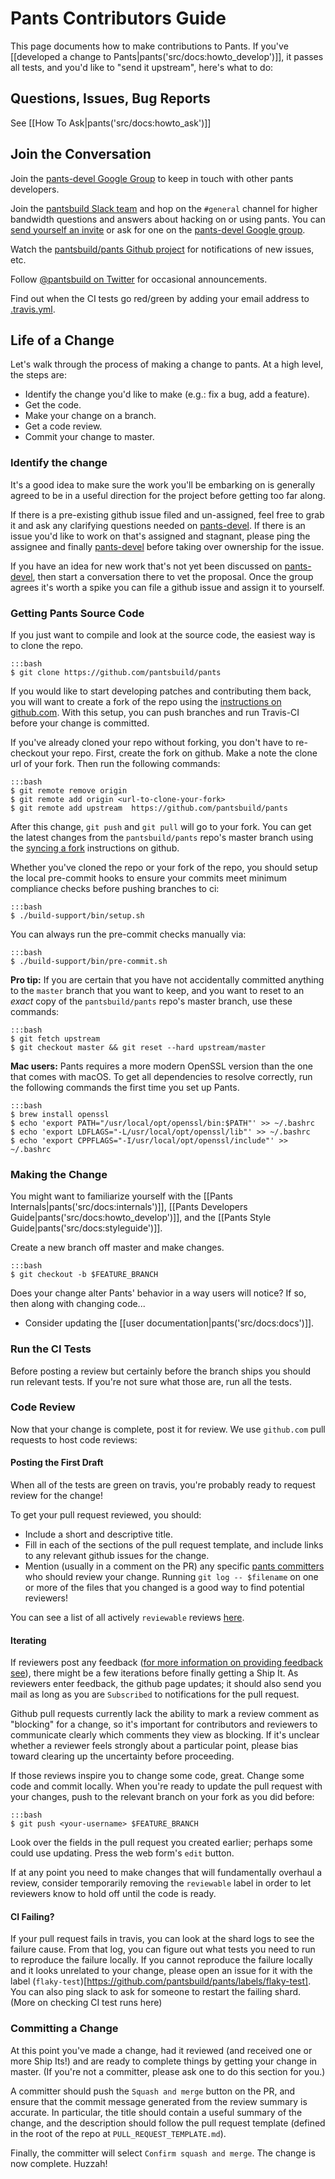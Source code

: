 Pants Contributors Guide
========================

This page documents how to make contributions to Pants. If you've
[[developed a change to Pants|pants('src/docs:howto_develop')]],
it passes all tests, and
you'd like to "send it upstream", here's what to do:

Questions, Issues, Bug Reports
------------------------------

See [[How To Ask|pants('src/docs:howto_ask')]]

Join the Conversation
---------------------

Join the [pants-devel Google Group][pants-devel] to keep in touch with other
pants developers.

Join the [pantsbuild Slack team](https://pantsbuild.slack.com) and hop on the
`#general` channel for higher bandwidth questions and answers about hacking on
or using pants. You can [send yourself an invite](https://pantsslack.herokuapp.com/) or ask for one
on the [pants-devel Google group][pants-devel].

Watch the [pantsbuild/pants Github
project](https://github.com/pantsbuild/pants) for notifications of new
issues, etc.

Follow [@pantsbuild on Twitter](https://twitter.com/pantsbuild) for
occasional announcements.

Find out when the CI tests go red/green by adding your email address to
[.travis.yml](https://github.com/pantsbuild/pants/blob/master/.travis.yml).

[pants-devel]: https://groups.google.com/forum/#!forum/pants-devel "pants-devel Google Group"

Life of a Change
----------------

Let's walk through the process of making a change to pants. At a high
level, the steps are:

-   Identify the change you'd like to make (e.g.: fix a bug, add a feature).
-   Get the code.
-   Make your change on a branch.
-   Get a code review.
-   Commit your change to master.

### Identify the change

It's a good idea to make sure the work you'll be embarking on is
generally agreed to be in a useful direction for the project before
getting too far along.

If there is a pre-existing github issue filed and un-assigned, feel free
to grab it and ask any clarifying questions needed on
[pants-devel](https://groups.google.com/forum/#!forum/pants-devel). If
there is an issue you'd like to work on that's assigned and stagnant,
please ping the assignee and finally
[pants-devel](https://groups.google.com/forum/#!forum/pants-devel)
before taking over ownership for the issue.

If you have an idea for new work that's not yet been discussed on
[pants-devel](https://groups.google.com/forum/#!forum/pants-devel), then
start a conversation there to vet the proposal. Once the group agrees
it's worth a spike you can file a github issue and assign it to
yourself.

<a pantsmark="download_source_code"></a>

### Getting Pants Source Code

If you just want to compile and look at the source code, the easiest way
is to clone the repo.

    :::bash
    $ git clone https://github.com/pantsbuild/pants

If you would like to start developing patches and contributing them
back, you will want to create a fork of the repo using the [instructions
on github.com](https://help.github.com/articles/fork-a-repo/). With this
setup, you can push branches and run Travis-CI before your change is
committed.

If you've already cloned your repo without forking, you don't have to
re-checkout your repo. First, create the fork on github. Make a note the
clone url of your fork. Then run the following commands:

    :::bash
    $ git remote remove origin
    $ git remote add origin <url-to-clone-your-fork>
    $ git remote add upstream  https://github.com/pantsbuild/pants

After this change, `git push` and `git pull` will go to your fork. You
can get the latest changes from the `pantsbuild/pants` repo's master
branch using the [syncing a
fork](https://help.github.com/articles/syncing-a-fork/) instructions on
github.

Whether you've cloned the repo or your fork of the repo, you should setup the
local pre-commit hooks to ensure your commits meet minimum compliance checks
before pushing branches to ci:

    :::bash
    $ ./build-support/bin/setup.sh

You can always run the pre-commit checks manually via:

    :::bash
    $ ./build-support/bin/pre-commit.sh

**Pro tip:** If you are certain that you have not accidentally committed anything to
the `master` branch that you want to keep, and you want to reset to an _exact_ copy of
the `pantsbuild/pants` repo's master branch, use these commands:

    :::bash
    $ git fetch upstream
    $ git checkout master && git reset --hard upstream/master

**Mac users:** Pants requires a more modern OpenSSL version than the one that comes with macOS.
To get all dependencies to resolve correctly, run the following commands the first time you
set up Pants.

    :::bash
    $ brew install openssl
    $ echo 'export PATH="/usr/local/opt/openssl/bin:$PATH"' >> ~/.bashrc
    $ echo 'export LDFLAGS="-L/usr/local/opt/openssl/lib"' >> ~/.bashrc
    $ echo 'export CPPFLAGS="-I/usr/local/opt/openssl/include"' >> ~/.bashrc

### Making the Change

You might want to familiarize yourself with the
[[Pants Internals|pants('src/docs:internals')]],
[[Pants Developers Guide|pants('src/docs:howto_develop')]], and the
[[Pants Style Guide|pants('src/docs:styleguide')]].

Create a new branch off master and make changes.

    :::bash
    $ git checkout -b $FEATURE_BRANCH

Does your change alter Pants' behavior in a way users will notice? If
so, then along with changing code...

+   Consider updating the
    [[user documentation|pants('src/docs:docs')]].

### Run the CI Tests

Before posting a review but certainly before the branch ships you should
run relevant tests. If you're not sure what those are,
<a pantsref="dev_run_all_tests">run all the tests</a>.

### Code Review

Now that your change is complete, post it for review. We use `github.com` pull requests
to host code reviews:

#### Posting the First Draft

When <a pantsref="dev_run_all_tests">all of the tests are green on travis</a>, you're
probably ready to request review for the change!

To get your pull request reviewed, you should:

- Include a short and descriptive title.
- Fill in each of the sections of the pull request template, and include links to any
  relevant github issues for the change.
- Mention (usually in a comment on the PR) any specific
  [pants committers](https://github.com/orgs/pantsbuild/teams/committers)
  who should review your change. Running `git log -- $filename` on one or more of the files that
  you changed is a good way to find potential reviewers!

You can see a list of all actively `reviewable` reviews [here](
https://github.com/pantsbuild/pants/pulls?utf8=%E2%9C%93&q=is%3Apr%20is%3Aopen%20status%3Asuccess).

#### Iterating

If reviewers post any feedback
([for more information on providing feedback see](
https://help.github.com/articles/reviewing-proposed-changes-in-a-pull-request/)),
there might be a few iterations before finally getting a Ship It. As reviewers enter
feedback, the github page updates; it should also send
you mail as long as you are `Subscribed` to notifications for the pull request.

Github pull requests currently lack the ability to mark a review comment as "blocking"
for a change, so it's important for contributors and reviewers to communicate clearly which
comments they view as blocking. If it's unclear whether a reviewer feels strongly about
a particular point, please bias toward clearing up the uncertainty before proceeding.

If those reviews inspire you to change some code, great.  Change some
code and commit locally. When you're ready to update the pull request with your changes,
push to the relevant branch on your fork as you did before:

    :::bash
    $ git push <your-username> $FEATURE_BRANCH

Look over the fields in the pull request you created earlier; perhaps some could use updating.
Press the web form's `edit` button.

If at any point you need to make changes that will fundamentally overhaul a review,
consider temporarily removing the `reviewable` label in order to let reviewers know
to hold off until the code is ready.

#### CI Failing?

If your pull request fails in travis, you can look at the shard logs to see the
failure cause. From that log, you can figure out what tests you need to run to reproduce the failure
locally. If you cannot reproduce the failure locally and it looks unrelated to your change, please
open an issue for it with the label
(`flaky-test`)[https://github.com/pantsbuild/pants/labels/flaky-test]. You can also ping slack to
ask for someone to restart the failing shard.
(<a pantsref="dev_run_all_tests">More on checking CI test runs here</a>)

### Committing a Change

At this point you've made a change, had it reviewed (and received one or more Ship Its!) and
are ready to complete things by getting your change in master. (If you're not a
committer, please ask one to do this section for you.)

A committer should push the `Squash and merge` button on the PR, and ensure that the
commit message generated from the review summary is accurate. In particular, the title should
contain a useful summary of the change, and the description should follow the pull request
template (defined in the root of the repo at `PULL_REQUEST_TEMPLATE.md`).

Finally, the committer will select `Confirm squash and merge`. The change is now complete. Huzzah!
